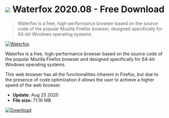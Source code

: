 # ![](https://cdn.softexe.net/static/icon/8/waterfox-7530.png) Waterfox 2020.08 - Free Download

> Waterfox is a free, high-performance browser based on the source code of the popular Mozilla Firefox browser, designed specifically for 64-bit Windows operating systems.

[![Waterfox](https://gallery.dpcdn.pl/imgc/Tools/7974/g_-_420x350_1.5_-_x20120330155533_00.png)](https://softexe.net/win/internet/browsers/waterfox:gecR.html)

Waterfox is a free, high-performance browser based on the source code of the popular Mozilla Firefox browser and designed specifically for 64-bit Windows operating systems.

This web browser has all the functionalities inherent in Firefox, but due to the presence of code optimization it allows the user to achieve a higher speed of the web browser.


- **Update:** Aug 25 2020
- **File size:** 71.16 MB

[![Download](https://cdn.softexe.net/static/img/download.png)](https://softexe.net/win/internet/browsers/waterfox:gecR.html)

